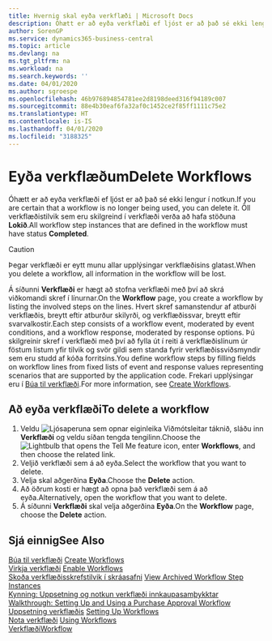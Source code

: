 ```yaml
---
title: Hvernig skal eyða verkflæði | Microsoft Docs
description: Óhætt er að eyða verkflæði ef ljóst er að það sé ekki lengur í notkun. Öll verkflæðistilvik sem eru skilgreind í verkflæði verða að hafa stöðuna **Lokið**.
author: SorenGP
ms.service: dynamics365-business-central
ms.topic: article
ms.devlang: na
ms.tgt_pltfrm: na
ms.workload: na
ms.search.keywords: ''
ms.date: 04/01/2020
ms.author: sgroespe
ms.openlocfilehash: 46b976894854781ee2d8198deed316f94189c007
ms.sourcegitcommit: 88e4b30eaf6fa32af0c1452ce2f85ff1111c75e2
ms.translationtype: HT
ms.contentlocale: is-IS
ms.lasthandoff: 04/01/2020
ms.locfileid: "3188325"
---
```

# <a name="delete-workflows"></a><span data-ttu-id="b545c-104">Eyða verkflæðum</span><span class="sxs-lookup"><span data-stu-id="b545c-104">Delete Workflows</span></span>
<span data-ttu-id="b545c-105">Óhætt er að eyða verkflæði ef ljóst er að það sé ekki lengur í notkun.</span><span class="sxs-lookup"><span data-stu-id="b545c-105">If you are certain that a workflow is no longer being used, you can delete it.</span></span> <span data-ttu-id="b545c-106">Öll verkflæðistilvik sem eru skilgreind í verkflæði verða að hafa stöðuna **Lokið**.</span><span class="sxs-lookup"><span data-stu-id="b545c-106">All workflow step instances that are defined in the workflow must have status **Completed**.</span></span>  

> [!CAUTION]  
>  <span data-ttu-id="b545c-107">Þegar verkflæði er eytt munu allar upplýsingar verkflæðisins glatast.</span><span class="sxs-lookup"><span data-stu-id="b545c-107">When you delete a workflow, all information in the workflow will be lost.</span></span>  

 <span data-ttu-id="b545c-108">Á síðunni **Verkflæði** er hægt að stofna verkflæði með því að skrá viðkomandi skref í línurnar.</span><span class="sxs-lookup"><span data-stu-id="b545c-108">On the **Workflow** page, you create a workflow by listing the involved steps on the lines.</span></span> <span data-ttu-id="b545c-109">Hvert skref samanstendur af atburði verkflæðis, breytt eftir atburður skilyrði, og verkflæðissvar, breytt eftir svarvalkostir.</span><span class="sxs-lookup"><span data-stu-id="b545c-109">Each step consists of a workflow event, moderated by event conditions, and a workflow response, moderated by response options.</span></span> <span data-ttu-id="b545c-110">Þú skilgreinir skref í verkflæði með því að fylla út í reiti á verkflæðislínum úr föstum listum yfir tilvik og svör gildi sem standa fyrir verkflæðissviðsmyndir sem eru studd af kóða forritsins.</span><span class="sxs-lookup"><span data-stu-id="b545c-110">You define workflow steps by filling fields on workflow lines from fixed lists of event and response values representing scenarios that are supported by the application code.</span></span> <span data-ttu-id="b545c-111">Frekari upplýsingar eru í [Búa til verkflæði](across-how-to-create-workflows.md).</span><span class="sxs-lookup"><span data-stu-id="b545c-111">For more information, see [Create Workflows](across-how-to-create-workflows.md).</span></span>  

## <a name="to-delete-a-workflow"></a><span data-ttu-id="b545c-112">Að eyða verkflæði</span><span class="sxs-lookup"><span data-stu-id="b545c-112">To delete a workflow</span></span>  
1.  <span data-ttu-id="b545c-113">Veldu ![Ljósaperuna sem opnar eiginleika Viðmótsleitar](media/ui-search/search_small.png "Segðu mér hvað þú vilt gera") táknið, sláðu inn **Verkflæði** og veldu síðan tengda tengilinn.</span><span class="sxs-lookup"><span data-stu-id="b545c-113">Choose the ![Lightbulb that opens the Tell Me feature](media/ui-search/search_small.png "Tell me what you want to do") icon, enter **Workflows**, and then choose the related link.</span></span>  
2.  <span data-ttu-id="b545c-114">Veljið verkflæði sem á að eyða.</span><span class="sxs-lookup"><span data-stu-id="b545c-114">Select the workflow that you want to delete.</span></span>  
3.  <span data-ttu-id="b545c-115">Velja skal aðgerðina **Eyða**.</span><span class="sxs-lookup"><span data-stu-id="b545c-115">Choose the **Delete** action.</span></span>  
4.  <span data-ttu-id="b545c-116">Að öðrum kosti er hægt að opna það verkflæði sem á að eyða.</span><span class="sxs-lookup"><span data-stu-id="b545c-116">Alternatively, open the workflow that you want to delete.</span></span>  
5.  <span data-ttu-id="b545c-117">Á síðunni **Verkflæði** skal velja aðgerðina **Eyða**.</span><span class="sxs-lookup"><span data-stu-id="b545c-117">On the **Workflow** page, choose the **Delete** action.</span></span>  

## <a name="see-also"></a><span data-ttu-id="b545c-118">Sjá einnig</span><span class="sxs-lookup"><span data-stu-id="b545c-118">See Also</span></span>  
 <span data-ttu-id="b545c-119">[Búa til verkflæði](across-how-to-create-workflows.md) </span><span class="sxs-lookup"><span data-stu-id="b545c-119">[Create Workflows](across-how-to-create-workflows.md) </span></span>  
 <span data-ttu-id="b545c-120">[Virkja verkflæði](across-how-to-enable-workflows.md) </span><span class="sxs-lookup"><span data-stu-id="b545c-120">[Enable Workflows](across-how-to-enable-workflows.md) </span></span>  
 <span data-ttu-id="b545c-121">[Skoða verkflæðisskrefstilvik í skráasafni](across-how-to-view-archived-workflow-step-instances.md) </span><span class="sxs-lookup"><span data-stu-id="b545c-121">[View Archived Workflow Step Instances](across-how-to-view-archived-workflow-step-instances.md) </span></span>  
 <span data-ttu-id="b545c-122">[Kynning: Uppsetning og notkun verkflæði innkaupasamþykktar](walkthrough-setting-up-and-using-a-purchase-approval-workflow.md) </span><span class="sxs-lookup"><span data-stu-id="b545c-122">[Walkthrough: Setting Up and Using a Purchase Approval Workflow](walkthrough-setting-up-and-using-a-purchase-approval-workflow.md) </span></span>  
 <span data-ttu-id="b545c-123">[Uppsetning verkflæðis](across-set-up-workflows.md) </span><span class="sxs-lookup"><span data-stu-id="b545c-123">[Setting Up Workflows](across-set-up-workflows.md) </span></span>  
 <span data-ttu-id="b545c-124">[Nota verkflæði](across-use-workflows.md) </span><span class="sxs-lookup"><span data-stu-id="b545c-124">[Using Workflows](across-use-workflows.md) </span></span>  
 [<span data-ttu-id="b545c-125">Verkflæði</span><span class="sxs-lookup"><span data-stu-id="b545c-125">Workflow</span></span>](across-workflow.md)   
